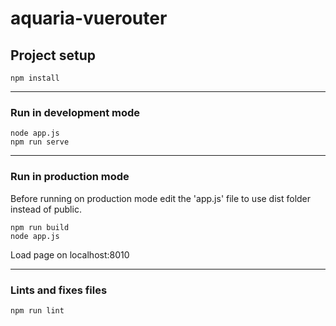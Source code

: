 # aquaria-vuerouter

## Project setup
```
npm install
```
----------
### Run in development mode
```
node app.js
npm run serve
```
----------
### Run in production mode

Before running on production mode edit the 'app.js' file to use dist folder instead of public.
```
npm run build
node app.js
```
Load page on localhost:8010

----------
### Lints and fixes files
```
npm run lint
```

